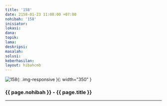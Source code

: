 ```yaml
---
title: '158'
date: 2158-01-23 11:08:00 +07:00
nohibah: '158'
inisiator: 
lokasi: 
dana: 
topik: 
lama: 
deskripsi: 
masalah: 
solusi: 
keberhasilan: 
layout: hibahcmb
---
```


![158](/static/img/hibahcmb/158.png){: .img-responsive }{: width="350" }

### {{ page.nohibah }} - {{ page.title }}

---
